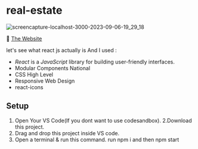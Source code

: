 # real-estate
![screencapture-localhost-3000-2023-09-06-19_29_18](https://github.com/amitAsher22/real_estate_react/assets/69055006/ab1eb371-173f-423c-8698-4ca17d2f8317)




 :triangular_flag_on_post: <a href="https://real-estate-react-seven.vercel.app/" target="_blank">The Website</a>

let's see what react js actually is And I used : 
- *React* is a *JavaScript* library for building user-friendly interfaces.
- Modular Components National
- CSS High Level
- Responsive Web Design
- react-icons

## Setup

1. Open Your VS Code(If you dont want to use codesandbox).
2.Download this project.
3. Drag and drop this project inside VS code.
4. Open a terminal & run this command. run npm i and then  npm start



